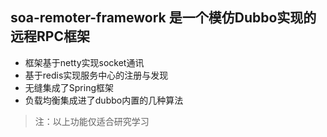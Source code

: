 ## soa-remoter-framework 是一个模仿Dubbo实现的远程RPC框架

- 框架基于netty实现socket通讯
- 基于redis实现服务中心的注册与发现
- 无缝集成了Spring框架
- 负载均衡集成进了dubbo内置的几种算法

> 注：以上功能仅适合研究学习
